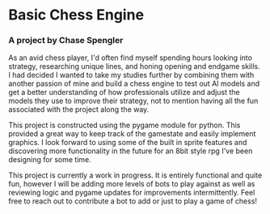 # Basic Chess Engine
### A project by Chase Spengler

As an avid chess player, I'd often find myself spending hours looking into strategy, researching unique lines, and honing opening and endgame skills.
I had decided I wanted to take my studies further by combining them with another passion of mine and build a chess engine to test out AI models and get 
a better understanding of how professionals utilize and adjust the models they use to improve their strategy, not to mention having all the fun 
associated with the project along the way.

This project is constructed using the pygame module for python. This provided a great way to keep track of the gamestate and easily implement graphics. I look
forward to using some of the built in sprite features and discovering more functionality in the future for an 8bit style rpg I've been designing for some time.

This project is currently a work in progress. It is entirely functional and quite fun, however I will be adding more levels of bots to play against as well as 
reviewing logic and pygame updates for improvements intermittently. Feel free to reach out to contribute a bot to add or just to play a game of chess!
